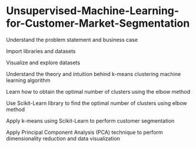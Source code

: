 # Unsupervised-Machine-Learning-for-Customer-Market-Segmentation

Understand the problem statement and business case

Import libraries and datasets

Visualize and explore datasets

Understand the theory and intuition behind k-means clustering machine learning algorithm

Learn how to obtain the optimal number of clusters using the elbow method

Use Scikit-Learn library to find the optimal number of clusters using elbow method

Apply k-means using Scikit-Learn to perform customer segmentation

Apply Principal Component Analysis (PCA) technique to perform dimensionality reduction and data visualization
